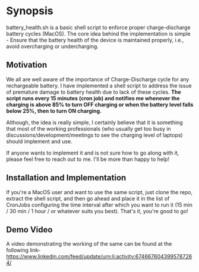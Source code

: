 # Synopsis
battery_health.sh is a basic shell script to enforce proper charge-discharge battery cycles (MacOS).
The core idea behind the implementation is simple - Ensure that the battery health of the device is maintained properly, i.e., avoid overcharging or undercharging.

## Motivation

We all are well aware of the importance of Charge-Discharge cycle for any rechargeable battery. I have implemented a shell script to address the issue of premature damage to battery health due to lack of these cycles. **The script runs every 15 minutes (cron job) and notifies me whenever the charging is above 85% to turn OFF charging or when the battery level falls below 25%, then to turn ON charging.**

Although, the idea is really simple, I certainly believe that it is something that most of the working professionals (who usually get too busy in discussions/development/meetings to see the charging level of laptops) should implement and use.

If anyone wants to implement it and is not sure how to go along with it, please feel free to reach out to me. I'll be more than happy to help!

## Installation and Implementation

If you're a MacOS user and want to use the same script, just clone the repo, extract the shell script, and then go ahead and place it in the list of CronJobs configuring the time interval after which you want to run it (15 min / 30 min / 1 hour / or whatever suits you best).
That's it, you're good to go!

## Demo Video
A video demonstrating the working of the same can be found at the following link-
https://www.linkedin.com/feed/update/urn:li:activity:6746676043995787264/
